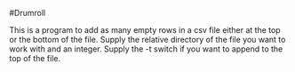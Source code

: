#Drumroll

This is a program to add as many empty rows in a csv file either at the top or the bottom of the file. Supply the relative directory of the file you want to work with and an integer. Supply the -t switch if you want to append to the top of the file.